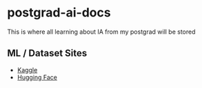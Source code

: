 # postgrad-ai-docs

This is where all learning about IA from my postgrad will be stored

## ML / Dataset Sites

- [Kaggle](https://www.kaggle.com/)
- [Hugging Face](https://huggingface.co/)
